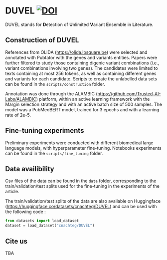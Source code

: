 # DUVEL [![DOI](https://zenodo.org/badge/679553511.svg)](https://zenodo.org/doi/10.5281/zenodo.10057604)
DUVEL stands for **D**etection of **U**nlimited **V**ariant **E**nsemble in **L**iterature.

## Construction of DUVEL
References from OLIDA (https://olida.ibsquare.be) were selected and annotated with Pubtator with the genes and variants entities. Papers were further filtered to study those containing digenic variant combinations (i.e., variant combinations involving two genes). The candidates were limited to texts containing at most 256 tokens, as well as containing different genes and variants for each candidate. Scripts to create the unlabelled data sets can be found in the ``scripts/construction`` folder.

Annotation was done through the ALAMBIC (https://github.com/Trusted-AI-Labs/ALAMBIC) platform, within an active learning framework with the Margin selection strategy and with an active batch size of 500 samples. The model was a PubMedBERT model, trained for 3 epochs and with a learning rate of 2e-5.

## Fine-tuning experiments
Preliminary experiments were conducted with different biomedical large language models, with hyperparameter fine-tuning. Notebooks experiments can be found in the ``scripts/fine_tuning`` folder.

## Data availibility
Csv files of the data can be found in the ``data`` folder, corresponding to the train/validation/test splits used for the fine-tuning in the experiments of the article.

The train/validation/test splits of the data are also available on Huggingface (https://huggingface.co/datasets/cnachteg/DUVEL) and can be used with the following code :

```python
from datasets import load_dataset
dataset = load_dataset("cnachteg/DUVEL")
```

## Cite us
TBA
